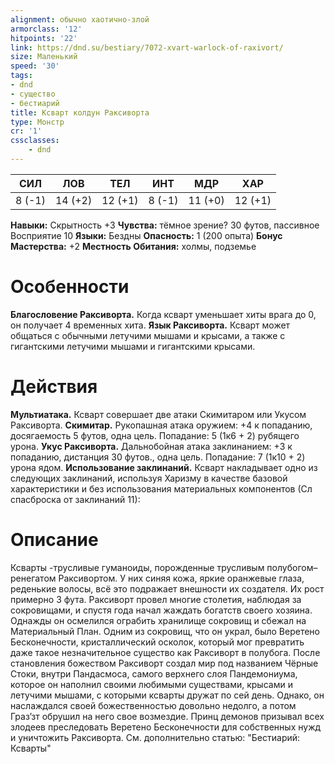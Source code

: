 ```yaml
---
alignment: обычно хаотично-злой
armorclass: '12'
hitpoints: '22'
link: https://dnd.su/bestiary/7072-xvart-warlock-of-raxivort/
size: Маленький
speed: '30'
tags:
- dnd
- существо
- бестиарий
title: Ксварт колдун Раксиворта
type: Монстр
cr: '1'
cssclasses:
    - dnd
---
```



| СИЛ | ЛОВ | ТЕЛ | ИНТ | МДР | ХАР |
|---|---|---|---|---|---|
| 8 (-1) | 14 (+2) | 12 (+1) | 8 (-1) | 11 (+0) | 12 (+1) |
**Навыки:** Скрытность +3
**Чувства:** тёмное зрение? 30 футов, пассивное Восприятие 10
**Языки:** Бездны
**Опасность:** 1 (200 опыта)
**Бонус Мастерства:** +2
**Местность Обитания:** холмы, подземье


# Особенности
**Благословение Раксиворта.** Когда ксварт уменьшает хиты врага до 0, он получает 4 временных хита.
**Язык Раксиворта.** Ксварт может общаться с обычными летучими мышами и крысами, а также с гигантскими летучими мышами и гигантскими крысами.


# Действия
**Мультиатака.** Ксварт совершает две атаки Скимитаром или Укусом Раксиворта.
**Скимитар.** Рукопашная атака оружием: +4 к попаданию, досягаемость 5 футов, одна цель. Попадание: 5 (1к6 + 2) рубящего урона.
**Укус Раксиворта.** Дальнобойная атака заклинанием: +3 к попаданию, дистанция 30 футов., одна цель. Попадание: 7 (1к10 + 2) урона ядом.
**Использование заклинаний.** Ксварт накладывает одно из следующих заклинаний, используя Харизму в качестве базовой характеристики и без использования материальных компонентов (Сл спасброска от заклинаний 11):


# Описание
 Ксварты -трусливые гуманоиды, порожденные трусливым полубогом–ренегатом Раксивортом. У них синяя кожа, яркие оранжевые глаза, реденькие волосы, всё это подражает внешности их создателя. Их рост примерно 3 фута. Раксиворт провел многие столетия, наблюдая за сокровищами, и спустя года начал жаждать богатств своего хозяина. Однажды он осмелился ограбить хранилище сокровищ и сбежал на Материальный План. Одним из сокровищ, что он украл, было Веретено Бесконечности, кристаллический осколок, который мог превратить даже такое незначительное существо как Раксиворт в полубога. После становления божеством Раксиворт создал мир под названием Чёрные Стоки, внутри Пандасмоса, самого верхнего слоя Пандемониума, которое он наполнил своими любимыми существами, крысами и летучими мышами, с которыми ксварты дружат по сей день. Однако, он наслаждался своей божественностью довольно недолго, а потом Граз’зт обрушил на него свое возмездие. Принц демонов призывал всех злодеев преследовать Веретено Бесконечности для собственных нужд и уничтожить Раксиворта. См. дополнительно статью: "Бестиарий: Ксварты"
